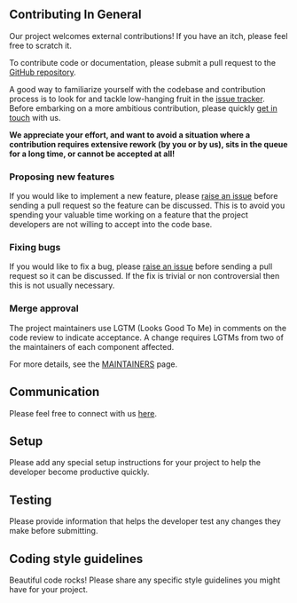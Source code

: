 ## Contributing In General

Our project welcomes external contributions! If you have an itch, please
feel free to scratch it.

To contribute code or documentation, please submit a pull request to the [GitHub
repository](https://github.com/IBM/zos-node-accessor).

A good way to familiarize yourself with the codebase and contribution process is
to look for and tackle low-hanging fruit in the [issue
tracker](https://github.com/IBM/zos-node-accessor/issues). Before embarking on
a more ambitious contribution, please quickly [get in touch](#communication)
with us.

**We appreciate your effort, and want to avoid a situation where a contribution
requires extensive rework (by you or by us), sits in the queue for a long time,
or cannot be accepted at all!**

### Proposing new features

If you would like to implement a new feature, please [raise an
issue](https://github.com/IBM/zos-node-accessor/issues) before sending a pull
request so the feature can be discussed. This is to avoid you spending your
valuable time working on a feature that the project developers are not willing
to accept into the code base.

### Fixing bugs

If you would like to fix a bug, please [raise an
issue](https://github.com/IBM/zos-node-accessor/issues) before sending a pull
request so it can be discussed. If the fix is trivial or non controversial then
this is not usually necessary.

### Merge approval

The project maintainers use LGTM (Looks Good To Me) in comments on the code
review to indicate acceptance. A change requires LGTMs from two of the
maintainers of each component affected.

For more details, see the [MAINTAINERS](MAINTAINERS.md) page.

## Communication

Please feel free to connect with us [here](https://github.com/IBM/zos-node-accessor/issues).

## Setup

Please add any special setup instructions for your project to help the
developer become productive quickly.

## Testing

Please provide information that helps the developer test any changes they
make before submitting.

## Coding style guidelines

Beautiful code rocks! Please share any specific style guidelines you might
have for your project.
